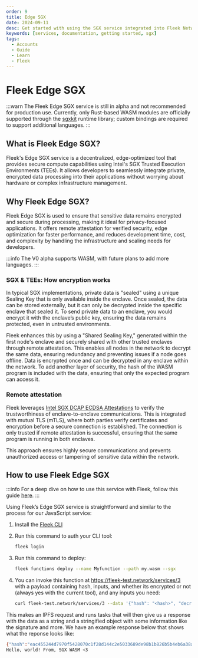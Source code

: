 ```yaml
---
order: 9
title: Edge SGX
date: 2024-09-11
desc: Get started with using the SGX service integrated into Fleek Network from the CLI and unlock a new level of security features
keywords: [services, documentation, getting started, sgx]
tags:
  - Accounts
  - Guide
  - Learn
  - Fleek
---
```


# Fleek Edge SGX

:::warn
The Fleek Edge SGX service is still in alpha and not recommended for production use. Currently, only Rust-based WASM modules are officially supported through the [sgxkit](https://github.com/fleek-network/lightning/tree/main/lib/sgxkit) runtime library; custom bindings are required to support additional languages.
:::

## What is Fleek Edge SGX?

Fleek's Edge SGX service is a decentralized, edge-optimized tool that provides secure compute capabilities using Intel's SGX Trusted Execution Environments (TEEs). It allows developers to seamlessly integrate private, encrypted data processing into their applications without worrying about hardware or complex infrastructure management.

## Why Fleek Edge SGX?

Fleek Edge SGX is used to ensure that sensitive data remains encrypted and secure during processing, making it ideal for privacy-focused applications. It offers remote attestation for verified security, edge optimization for faster performance, and reduces development time, cost, and complexity by handling the infrastructure and scaling needs for developers.

:::info
The V0 alpha supports WASM, with future plans to add more languages.
:::

### SGX & TEEs: How encryption works

In typical SGX implementations, private data is "sealed" using a unique Sealing Key that is only available inside the enclave. Once sealed, the data can be stored externally, but it can only be decrypted inside the specific enclave that sealed it. To send private data to an enclave, you would encrypt it with the enclave’s public key, ensuring the data remains protected, even in untrusted environments.

Fleek enhances this by using a "Shared Sealing Key," generated within the first node's enclave and securely shared with other trusted enclaves through remote attestation. This enables all nodes in the network to decrypt the same data, ensuring redundancy and preventing issues if a node goes offline. Data is encrypted once and can be decrypted in any enclave within the network. To add another layer of security, the hash of the WASM program is included with the data, ensuring that only the expected program can access it.

### Remote attestation

Fleek leverages [Intel SGX DCAP ECDSA Attestations](https://www.intel.com/content/dam/develop/public/us/en/documents/intel-sgx-dcap-ecdsa-orientation.pdf) to verify the trustworthiness of enclave-to-enclave communications. This is integrated with mutual TLS (mTLS), where both parties verify certificates and encryption before a secure connection is established. The connection is only trusted if remote attestation is successful, ensuring that the same program is running in both enclaves.

This approach ensures highly secure communications and prevents unauthorized access or tampering of sensitive data within the network.

## How to use Fleek Edge SGX

:::info
For a deep dive on how to use this service with Fleek, follow this guide [here](https://fleek.xyz/guides/getting-started-fleek-functions-edge-sgx/).
:::

Using Fleek’s Edge SGX service is straightforward and similar to the process for our JavaScript service:

1. Install the [Fleek CLI](https://fleek.xyz/docs/cli/)

2. Run this command to auth your CLI tool:

   ```bash
   fleek login
   ```

3. Run this command to deploy:

   ```bash
   fleek functions deploy --name Myfunction --path my.wasm --sgx
   ```

4. You can invoke this function at https://fleek-test.network/services/3 with a payload containing hash, inputs, and whether its encrypted or not (always yes with the current tool), and any inputs you need:
   ```bash
   curl fleek-test.network/services/3 --data '{"hash": "<hash>", "decrypt": true}'
   ```

This makes an IPFS request and runs tasks that will then give us a response with the data as a string and a stringified object with some information like the signature and more. We have an example response below that shows what the reponse looks like:

```bash
{"hash":"eac455244d7970f5428070c1f28d144c2e5033689de98b1b826b5b4eb6a38a14","tree":"eac455244d7970f5428070c1f28d144c2e5033689de98b1b826b5b4eb6a38a14","signature":"3cf56fe96dcbd1e77c77e6867958a8d8e22cac3c310f1670288403950840f53109e26ef284db7edc3453b316e6d20fb2cf5873f601d96e5badc6e88d3d4b5f0201"}
Hello, world! From, SGX WASM <3
```
